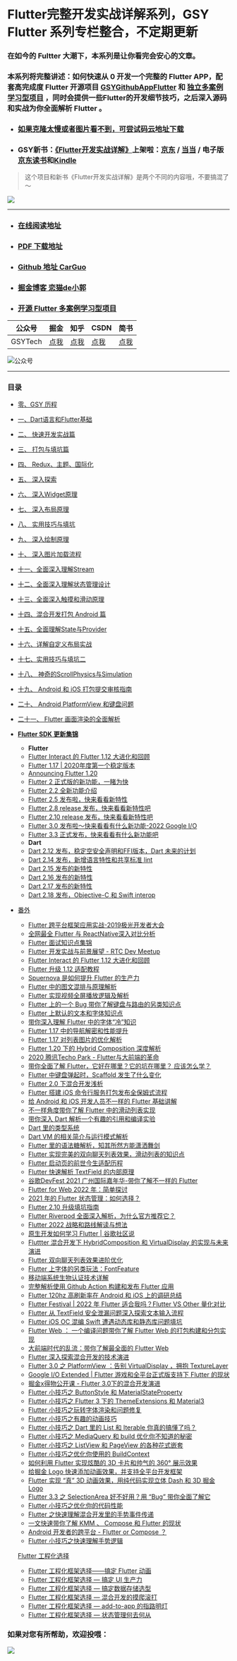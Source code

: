 # Flutter完整开发实战详解系列，GSY Flutter 系列专栏整合，不定期更新


### 在如今的 Fultter 大潮下，本系列是让你看完会安心的文章。

### 本系列将完整讲述：如何快速从 0 开发一个完整的 Flutter APP，配套高完成度  Flutter 开源项目 [GSYGithubAppFlutter](https://github.com/CarGuo/gsy_github_app_flutter) 和 [独立多案例学习型项目](https://github.com/CarGuo/gsy_flutter_demo) ，同时会提供一些Flutter的开发细节技巧，之后深入源码和实战为你全面解析 Flutter 。

- ### [如果克隆太慢或者图片看不到，可尝试码云地址下载](https://gitee.com/CarGuo/GSYFlutterBook)
- ### GSY新书：[《Flutter开发实战详解》](https://item.jd.com/12883054.html)上架啦：[京东](https://item.jd.com/12883054.html) / [当当](http://product.dangdang.com/28558519.html) / 电子版[京东读书](https://e.jd.com/30624414.html)和[Kindle](https://www.amazon.cn/dp/B08BHQ4TKK/ref=sr_1_5?__mk_zh_CN=亚马逊网站&keywords=flutter&qid=1593498531&s=digital-text&sr=1-5)

> 这个项目和新书《Flutter开发实战详解》是两个不同的内容哦，不要搞混了～

[![](http://img.cdn.guoshuyu.cn/WechatIMG65.jpeg)](https://item.jd.com/12883054.html)

----

- ### [在线阅读地址](https://guoshuyu.cn/home/wx/)

- ### [PDF 下载地址](https://www.aliyundrive.com/s/bdNhjS4B6qd)

- ### [Github 地址 CarGuo](https://github.com/CarGuo)

- ### [掘金博客 恋猫de小郭](https://juejin.im/user/582aca2ba22b9d006b59ae68/posts)

- ### [开源 Flutter 多案例学习型项目](https://github.com/CarGuo/GSYFlutterDemo)

| 公众号  | 掘金                                                         | 知乎                                        | CSDN                                      | 简书                                           |
| ------- | ------------------------------------------------------------ | ------------------------------------------- | ----------------------------------------- | ---------------------------------------------- |
| GSYTech | [点我](https://juejin.im/user/582aca2ba22b9d006b59ae68/posts) | [点我](https://www.zhihu.com/people/carguo) | [点我](https://blog.csdn.net/ZuoYueLiang) | [点我](https://www.jianshu.com/u/6e613846e1ea) |


![公众号](http://img.cdn.guoshuyu.cn/wechat_qq.png)

----

### 目录

* [零、GSY 历程](Flutter-0.md)

* [一、Dart语言和Flutter基础](Flutter-1.md)

* [二、 快速开发实战篇](Flutter-2.md)

* [三、 打包与填坑篇](Flutter-3.md)

* [四、 Redux、主题、国际化](Flutter-4.md)

* [五、 深入探索](Flutter-5.md)

* [六、 深入Widget原理](Flutter-6.md)

* [七、 深入布局原理](Flutter-7.md)

* [八、 实用技巧与填坑](Flutter-8.md)

* [九、 深入绘制原理](Flutter-9.md)

* [十、 深入图片加载流程](Flutter-10.md)

* [十一、全面深入理解Stream](Flutter-11.md)

* [十二、全面深入理解状态管理设计](Flutter-12.md)

* [十三、全面深入触摸和滑动原理](Flutter-13.md)

* [十四、混合开发打包 Android 篇](Flutter-14.md)

* [十五、全面理解State与Provider](Flutter-15.md)

* [十六、详解自定义布局实战](Flutter-16.md)

* [十七、实用技巧与填坑二](Flutter-17.md)

* [十八、 神奇的ScrollPhysics与Simulation](Flutter-18.md)

* [十九、 Android 和 iOS 打包提交审核指南](Flutter-19.md)

* [二十、 Android PlatformView 和键盘问题](Flutter-20.md)

* [二十一、 Flutter 画面渲染的全面解析](Flutter-21.md)

* **[Flutter SDK 更新集锦](UPDATE.md)**

  - **Flutter**
  - [Flutter Interact 的 Flutter 1.12 大进化和回顾](Flutter-112.md)
  - [Flutter 1.17 | 2020年度第一个稳定版本](Flutter-117.md)
  - [Announcing Flutter 1.20](Flutter-120.md)
  - [Flutter 2 正式版的新功能，一睹为快](Flutter-200.md)
  - [Flutter 2.2 全新功能介绍](Flutter-220.md)
  - [Flutter 2.5 发布啦，快来看看新特性](Flutter-250.md)
  - [Flutter 2.8 release 发布，快来看看新特性吧](Flutter-280.md)
  - [Flutter 2.10 release 发布，快来看看新特性吧](Flutter-2100.md)
  - [Flutter 3.0 发布啦～快来看看有什么新功能-2022 Google I/O](Flutter-300.md)
  - [Flutter 3.3 正式发布，快来看看有什么新功能吧](Flutter-330.md)
  - **Dart**
  - [Dart 2.12 发布，稳定空安全声明和FFI版本，Dart 未来的计划](Dart-212.md)
  - [Dart 2.14 发布，新增语言特性和共享标准 lint](Dart-214.md)
  - [Dart 2.15 发布的新特性](Dart-215.md)
  - [Dart 2.16 发布的新特性](Dart-216.md)
  - [Dart 2.17 发布的新特性](Dart-217.md)
  - [Dart 2.18 发布，Objective-C 和 Swift interop](Dart-218.md)

* [番外](FWREADME.md)

  * [Flutter 跨平台框架应用实战-2019极光开发者大会](Flutter-jg-meet.md)
  * [全网最全 Flutter 与 ReactNative深入对比分析](qwzqdb.md)
  * [Flutter 面试知识点集锦](Flutter-msjj.md)
  * [Flutter 开发实战与前景展望 - RTC Dev Meetup](Flutter-rtc-meetup.md)
  * [Flutter Interact 的 Flutter 1.12 大进化和回顾](Flutter-Interact-2019.md)
  * [Flutter 升级 1.12 适配教程](Flutter-update-1.12.md)
  * [Spuernova 是如何提升 Flutter 的生产力](Flutter-Supernova.md)
  * [Flutter 中的图文混排与原理解析](Flutter-TWHP.md)
  * [Flutter 实现视频全屏播放逻辑及解析](Flutter-Player-Full.md)
  * [Flutter 上的一个 Bug 带你了解键盘与路由的另类知识点](Flutter-keyboard-rs.md)
  * [Flutter 上默认的文本和字体知识点](Flutter-Font-Other.md)
  * [带你深入理解 Flutter 中的字体“冷”知识](Flutter-Font-Cool.md)
  * [Flutter  1.17 中的导航解密和性能提升](Flutter-nav+1_17.md)
  * [Flutter 1.17 对列表图片的优化解析](Flutter-Image+1_17.md)
  * [Flutter 1.20 下的 Hybrid Composition 深度解析](flutter-hy-composition.md)
  * [2020 腾讯Techo Park - Flutter与大前端的革命](Flutter-TECHO.md)
  * [带你全面了解 Flutter，它好在哪里？它的坑在哪里？ 应该怎么学？](Flutter-WHAT.md)
  * [Flutter 中键盘弹起时，Scaffold 发生了什么变化](Flutter-KEY.md)
  * [Flutter 2.0 下混合开发浅析](Flutter-Group.md)
  * [Flutter 搭建 iOS 命令行服务打包发布全保姆式流程](Flutter-iOS-Build.md)
  * [给 Android 和 iOS 开发人员不一样的 Flutter 基础讲解](Flutter-base-ai.md)
  * [不一样角度带你了解 Flutter 中的滑动列表实现](Flutter-N-Scroll.md)
  * [带你深入 Dart 解析一个有趣的引用和编译实验](DEMO-INTEREST.md)
  * [Dart 里的类型系统](Dart-SYS.md)
  * [Dart VM 的相关简介与运行模式解析](Dart-VM.md)
  * [Flutter 里的语法糖解析，知其所然方能潇洒舞剑](Flutter-SU.md)
  * [Flutter 实现完美的双向聊天列表效果，滑动列表的知识点](Flutter-SC.md)
  * [Flutter 启动页的前世今生适配历程](Flutter-LA.md)
  * [Flutter 快速解析 TextField 的内部原理](Flutter-TE.md)
  * [谷歌DevFest 2021 广州国际嘉年华-带你了解不一样的 Flutter](Flutter-DevFest2021.md)
  * [Flutter for Web 2022 年：简单探讨](Flutter-W2022.md)
  * [2021 年的 Flutter 状态管理：如何选择？](Flutter-StateM.md)
  * [Flutter 2.10 升级填坑指南](Flutter-210-FIX.md)
  * [Flutter Riverpod 全面深入解析，为什么官方推荐它？](Flutter-Riverpod.md)
  * [ Flutter 2022 战略和路线解读与想法](Flutter-2022-roadmap.md)
  * [原生开发如何学习 Flutter | 谷歌社区说](Flutter-SQS.md)
  * [Fluttter 混合开发下 HybridComposition 和 VirtualDisplay 的实现与未来演进](Flutter-HV.md)
  * [Flutter  双向聊天列表效果进阶优化](Flutter-Chat2.md)
  * [Flutter 上字体的另类玩法：FontFeature ](Flutter-FontFeature.md)
  * [移动端系统生物认证技术详解](Flutter-BIO.md)
  * [完整解析使用 Github Action 构建和发布 Flutter 应用](Flutter-GB.md)
  * [Flutter  120hz 高刷新率在 Android 和 iOS 上的调研总结](Flutter-120HZ.md)
  * [Flutter Festival | 2022 年 Flutter 适合我吗？Flutter VS Other 量化对比](Flutter-FF.md)
  * [Flutter 从 TextField  安全泄漏问题深入探索文本输入流程](Flutter-TL.md)
  * [Flutter iOS  OC 混编 Swift 遭遇动态库和静态库问题填坑](Flutter-BIOS.md)
  * [Flutter Web ： 一个编译问题带你了解 Flutter Web 的打包构建和分包实现 ](Flutter-WP.md)
  * [大前端时代的乱流：带你了解最全面的 Flutter Web](Flutter-Web-T.md)
  * [Flutter 深入探索混合开发的技术演进](Flutter-DWW.md)
  * [Flutter 3.0 之 PlatformView ：告别 VirtualDisplay ，拥抱 TextureLayer](Flutter-P3.md)
  * [Google I/O Extended | Flutter 游戏和全平台正式版支持下 Flutter 的现状](Flutter-Extended.md)
  * [掘金x得物公开课 - Flutter 3.0下的混合开发演进](Flutter-DWN.md)
  * [Flutter 小技巧之 ButtonStyle 和  MaterialStateProperty ](Flutter-N1.md)
  * [Flutter 小技巧之 Flutter 3 下的 ThemeExtensions 和  Material3 ](Flutter-N2.md)
  * [Flutter 小技巧之玩转字体渲染和问题修复 ](Flutter-N3.md)
  * [Flutter 小技巧之有趣的动画技巧](Flutter-N4.md)
  * [Flutter 小技巧之 Dart 里的 List 和 Iterable 你真的搞懂了吗？](Flutter-N6.md)
  * [Flutter 小技巧之  MediaQuery  和 build 优化你不知道的秘密](Flutter-N7.md)
  * [Flutter 小技巧之 ListView 和 PageView 的各种花式嵌套](Flutter-N5.md)
  * [Flutter 小技巧之优化你使用的 BuildContext](Flutter-N8.md)
  * [如何利用 Flutter 实现炫酷的 3D 卡片和帅气的 360° 展示效果](Flutter-N9.md)
  * [给掘金 Logo 快速添加动画效果，并支持全平台开发框架](Flutter-N10.md)
  * [Flutter 实现 “真” 3D 动画效果，用纯代码实现立体 Dash 和 3D 掘金 Logo](Flutter-N11.md)
  * [Flutter 3.3 之 SelectionArea 好不好用？用 “Bug” 带你全面了解它](Flutter-N12.md)
  * [Flutter 小技巧之优化你的代码性能](Fluttter-N13.md)
  * [Flutter 之快速理解混合开发里的手势事件传递](Flutter-N17.md)
  * [一文快速带你了解 KMM 、 Compose 和 Flutter 的现状](Flutter-CCK.md)
  * [Android 开发者的跨平台 - Flutter or Compose ？](SQS.md)
  * [Flutter 小技巧之快速理解手势逻辑](N15.md)
  
  [Flutter 工程化选择](GCH.md)
  
  - [Flutter 工程化框架选择——搞定 Flutter 动画](Z1.md)
  - [Flutter 工程化框架选择 — 搞定 UI 生产力](Z3.md)
  - [Flutter 工程化框架选择 — 搞定数据存储选型](Z5.md)
  - [Flutter 工程化框架选择 — 混合开发的摸爬滚打](Z6.md)
  - [Flutter 工程化框架选择 — add-to-app 的指路明灯](Z10.md)
  - [Flutter 工程化框架选择 — 状态管理何去何从](Z2.md)
  
  
  
  



### 如果对您有所帮助，欢迎投喂：

![](http://img.cdn.guoshuyu.cn/thanks.jpg)
